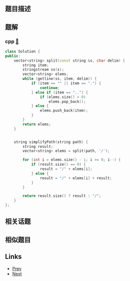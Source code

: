 
# [](https://leetcode-cn.com/problems/simplify-path)

## 题目描述



## 题解

### cpp [🔗](simplify-path.cpp) 
```cpp
class Solution {
public:
    vector<string> split(const string &s, char delim) {
        string item;
        stringstream ss(s);
        vector<string> elems;
        while (getline(ss, item, delim)) {
            if (item == "" || item == ".") {
                continue;
            } else if (item == "..") {
                if (elems.size() > 0)
                    elems.pop_back();
            } else {
                elems.push_back(item);
            }
        }
        return elems;
    }


    string simplifyPath(string path) {
        string result;
        vector<string> elems = split(path, '/');

        for (int i = elems.size() - 1; i >= 0; i--) {
            if (result.size() == 0) {
                result = "/" + elems[i];
            } else {
                result = "/" + elems[i] + result;
            }
        }

        return result.size() ? result : "/";
    }
};
```


## 相关话题



## 相似题目



## Links

- [Prev](../climbing-stairs/README.md) 
- [Next](../edit-distance/README.md) 

